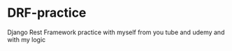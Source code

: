 # DRF-practice
Django Rest Framework practice with myself from you tube and udemy and with my logic
